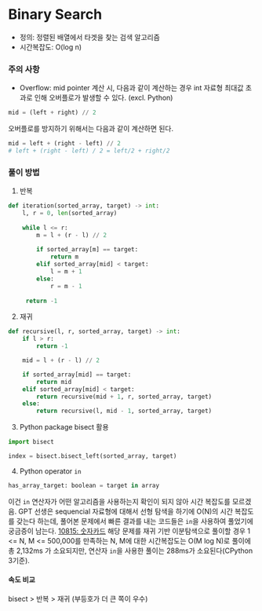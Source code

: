 # Binary Search
- 정의: 정렬된 배열에서 타겟을 찾는 검색 알고리즘
- 시간복잡도: O(log n)

### 주의 사항
- Overflow: mid pointer 계산 시, 다음과 같이 계산하는 경우 int 자료형 최대값 초과로 인해 오버플로가 발생할 수 있다. (excl. Python)
```python
mid = (left + right) // 2
```
오버플로를 방지하기 위해서는 다음과 같이 계산하면 된다.
```python
mid = left + (right - left) // 2
# left + (right - left) / 2 = left/2 + right/2
```

### 풀이 방법
1. 반복
```python
def iteration(sorted_array, target) -> int:
    l, r = 0, len(sorted_array)
    
    while l <= r:
        m = l + (r - l) // 2
        
        if sorted_array[m] == target:
            return m
        elif sorted_array[mid] < target:
            l = m + 1
        else:
            r = m - 1
            
     return -1
```
2. 재귀
```python
def recursive(l, r, sorted_array, target) -> int:
    if l > r:
        return -1

    mid = l + (r - l) // 2

    if sorted_array[mid] == target:
        return mid
    elif sorted_array[mid] < target:
        return recursive(mid + 1, r, sorted_array, target)
    else:
        return recursive(l, mid - 1, sorted_array, target)
```
3. Python package bisect 활용
```python
import bisect

index = bisect.bisect_left(sorted_array, target)
```

4. Python operator `in`
```python
has_array_target: boolean = target in array
```
이건 `in` 연산자가 어떤 알고리즘을 사용하는지 확인이 되지 않아 시간 복잡도를 모르겠음.
GPT 선생은 sequencial 자료형에 대해서 선형 탐색을 하기에 O(N)의 시간 복잡도를 갖는다 하는데, 풀어본 문제에서 빠른 결과를 내는 코드들은 `in`을 사용하여 풀었기에 궁금증이 남는다.
[10815: 숫자카드](https://www.acmicpc.net/problem/10815) 해당 문제를 재귀 기반 이분탐색으로 풀이할 경우 1 <= N, M <= 500,000를 만족하는 N, M에 대한 시간복잡도는 O(M log N)로 풀이에 총 2,132ms 가 소요되지만, 연산자 `in`을 사용한 풀이는 288ms가 소요된다(CPython 3기준).


#### 속도 비교
bisect > 반복 > 재귀 (부등호가 더 큰 쪽이 우수)

